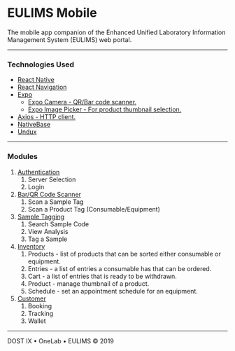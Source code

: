 EULIMS Mobile
===

The mobile app companion of the Enhanced Unified Laboratory Information Management System (EULIMS) web portal.

---

### Technologies Used

* [React Native](https://facebook.github.io/react-native/)
* [React Navigation](https://reactnavigation.org/)
* [Expo](https://expo.io/)
  * [Expo Camera - QR/Bar code scanner.](https://docs.expo.io/versions/latest/sdk/camera/)
  * [Expo Image Picker - For product thumbnail selection.](https://docs.expo.io/versions/latest/sdk/imagepicker/)
* [Axios - HTTP client.](https://github.com/axios/axios)
* [NativeBase](https://docs.nativebase.io/)
* [Undux](https://undux.org/)

---

### Modules

1. [Authentication](src/screens/Auth)
   1. Server Selection
   2. Login
2. [Bar/QR Code Scanner](src/screens/CodeScanner.js)
   1. Scan a Sample Tag
   2. Scan a Product Tag (Consumable/Equipment)
3. [Sample Tagging](src/screens/SampleTagging)
   1. Search Sample Code
   2. View Analysis
   3. Tag a Sample
4. [Inventory](src/screens/Inventory)
   1. Products - list of products that can be sorted either consumable or equipment.
   2. Entries - a list of entries a consumable has that can be ordered.
   3. Cart - a list of entries that is ready to be withdrawn.
   4. Product - manage thumbnail of a product.
   5. Schedule - set an appointment schedule for an equipment.
5. [Customer](src/screens/Customer)
   1. Booking
   2. Tracking
   3. Wallet

---

DOST IX &bull; OneLab &bull; EULIMS &copy; 2019
